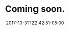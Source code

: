---
categories:
- ""
- ""
date: "2017-10-31T22:42:51-05:00"
description: Stay tuned. Exciting articles will be added soon.
draft: false
image: soon2.jpg
keywords: ""
title: Coming soon.
---